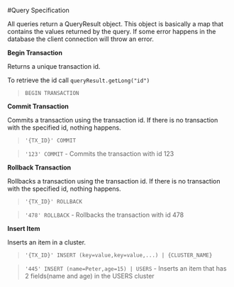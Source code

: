 #Query Specification

All queries return a QueryResult object. This object is basically a map that contains the values returned by the query. If some error happens in the database the client connection will throw an error.

**Begin Transaction**

Returns a unique transaction id. 

To retrieve the id call `queryResult.getLong("id")`

> `BEGIN TRANSACTION`

**Commit Transaction**

Commits a transaction using the transaction id. If there is no transaction with the specified id, nothing happens.

> `'{TX_ID}' COMMIT`

> `'123' COMMIT` - Commits the transaction with id 123

**Rollback Transaction**

Rollbacks a transaction using the transaction id. If there is no transaction with the specified id, nothing happens. 

> `'{TX_ID}' ROLLBACK`

> `'478' ROLLBACK` - Rollbacks the transaction with id 478

**Insert Item**

Inserts an item in a cluster. 

> `'{TX_ID}' INSERT (key=value,key=value,...) | {CLUSTER_NAME}`

> `'445' INSERT (name=Peter,age=15) | USERS` - Inserts an item that has 2 fields(name and age) in the USERS cluster